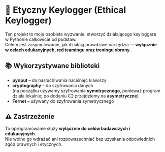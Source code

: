 # 🔐 Etyczny Keylogger (Ethical Keylogger)

Ten projekt to moje osobiste wyzwanie: stworzyć działającego keyloggera w Pythonie całkowicie od podstaw.  
Celem jest zasymulowanie, jak działają prawdziwe narzędzia — **wyłącznie w celach edukacyjnych, red teamingu oraz treningu obrony**.

## 📚 Wykorzystywane biblioteki

- **pynput** – do nasłuchiwania naciśnięć klawiszy
- **cryptography** – do szyfrowania danych  
  (na początku używamy szyfrowania **symetrycznego**, ponieważ program działa lokalnie; po dodaniu C2 przejdziemy na **asymetryczne**)
- **Fernet** – używany do szyfrowania symetrycznego

## ⚠️ Zastrzeżenie

To oprogramowanie służy **wyłącznie do celów badawczych i edukacyjnych**.  
Nie wolno go wdrażać ani rozpowszechniać bez uzyskania odpowiednich zgód prawnych i etycznych.
